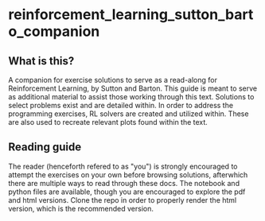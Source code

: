 # reinforcement_learning_sutton_barto_companion

## What is this?
A companion for exercise solutions to serve as a read-along for Reinforcement Learning, by Sutton and Barton. This guide is meant to serve as additional material to assist those working through this text. Solutions to select problems exist and are detailed within. In order to address the programming exercises, RL solvers are created and utilized within. These are also used to recreate relevant plots found within the text.

## Reading guide
The reader (henceforth refered to as "you") is strongly encouraged to attempt the exercises on your own before browsing solutions, afterwhich there are multiple ways to read through these docs. The notebook and python files are available, though you are encouraged to explore the pdf and html versions. Clone the repo in order to properly render the html version, which is the recommended version.